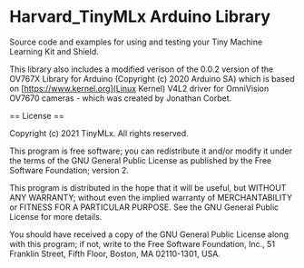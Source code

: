 # Harvard_TinyMLx Arduino Library

Source code and examples for using and testing your Tiny Machine Learning Kit and Shield.

This library also includes a modified verison of the 0.0.2 version of the OV767X Library for Arduino (Copyright (c) 2020 Arduino SA) which is based on [https://www.kernel.org](Linux Kernel) V4L2 driver for OmniVision OV7670 cameras - which was created by Jonathan Corbet.

== License ==

Copyright (c) 2021 TinyMLx. All rights reserved.

This program is free software; you can redistribute it and/or modify it under the terms of the GNU General Public License as published by the Free Software Foundation; version 2.

This program is distributed in the hope that it will be useful, but WITHOUT ANY WARRANTY; without even the implied warranty of MERCHANTABILITY or FITNESS FOR A PARTICULAR PURPOSE. See the GNU General Public License for more details.

You should have received a copy of the GNU General Public License along with this program; if not, write to the Free Software Foundation, Inc., 51 Franklin Street, Fifth Floor, Boston, MA 02110-1301, USA.
